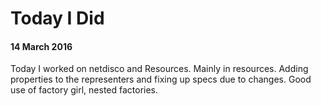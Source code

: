 # Today I Did

#### 14 March 2016

Today I worked on netdisco and Resources. Mainly in resources. Adding properties to the representers and fixing up specs due to changes. Good use of factory girl, nested factories.
